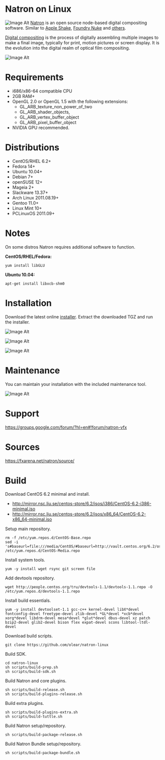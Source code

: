 Natron on Linux
===============
![Image Alt](https://github.com/olear/natron-linux/raw/master/misc/natron-screenshot-01.png)
[Natron](http://natron.inria.fr/) is an open source node-based digital compositing software. Similar to [Apple Shake](http://en.wikipedia.org/wiki/Apple_shake), [Foundry Nuke](http://en.wikipedia.org/wiki/Nuke_%28software%29) and [others](http://en.wikipedia.org/wiki/Category:Compositing_software).

[Digital compositing](http://en.wikipedia.org/wiki/Digital_compositing) is the process of digitally assembling multiple images to make a final image, typically for print, motion pictures or screen display. It is the evolution into the digital realm of optical film compositing.

![Image Alt](https://github.com/olear/natron-linux/raw/master/misc/natron-screenshot-02.png)

Requirements
============

 - i686/x86-64 compatible CPU
 - 2GB RAM+
 - OpenGL 2.0 or OpenGL 1.5 with the following extensions:
   - GL_ARB_texture_non_power_of_two
   - GL_ARB_shader_objects,
   - GL_ARB_vertex_buffer_object
   - GL_ARB_pixel_buffer_object
 - NVIDIA GPU recommended.


Distributions
=============

 - CentOS/RHEL 6.2+
 - Fedora 14+
 - Ubuntu 10.04+
 - Debian 7+
 - openSUSE 12+
 - Mageia 2+
 - Slackware 13.37+
 - Arch Linux 2011.08.19+
 - Gentoo 11.0+
 - Linux Mint 10+
 - PCLinuxOS 2011.09+

Notes
=====

On some distros Natron requires additional software to function.

**CentOS/RHEL/Fedora:**

```
yum install libGLU
```

**Ubuntu 10.04:**

```
apt-get install libxcb-shm0
```

Installation
============
Download the latest online [installer](https://fxarena.net/natron/Linux64/Natron-0.9-Online-Setup-Linux64.tgz). Extract the downloaded TGZ and run the installer.

![Image Alt](https://github.com/olear/natron-linux/raw/master/misc/natron-install-00.png)

![Image Alt](https://github.com/olear/natron-linux/raw/master/misc/natron-install-01.png)

![Image Alt](https://github.com/olear/natron-linux/raw/master/misc/natron-install-09.png)

Maintenance
===========

You can maintain your installation with the included maintenance tool.

![Image Alt](https://github.com/olear/natron-linux/raw/master/misc/natron-install-08.png)

Support
=======

https://groups.google.com/forum/?hl=en#!forum/natron-vfx

Sources
=======

https://fxarena.net/natron/source/

Build
=====

Download CentOS 6.2 minimal and install.

 * http://mirror.nsc.liu.se/centos-store/6.2/isos/i386/CentOS-6.2-i386-minimal.iso
 * http://mirror.nsc.liu.se/centos-store/6.2/isos/x86_64/CentOS-6.2-x86_64-minimal.iso

Setup main repository.

```
rm -f /etc/yum.repos.d/CentOS-Base.repo
sed -i 's#baseurl=file:///media/CentOS/#baseurl=http://vault.centos.org/6.2/os/$basearch/#;s/enabled=0/enabled=1/;s/gpgcheck=1/gpgcheck=0/;/file:/d' /etc/yum.repos.d/CentOS-Media.repo
```

Install system tools.

```
yum -y install wget rsync git screen file
```

Add devtools repository.

```
wget http://people.centos.org/tru/devtools-1.1/devtools-1.1.repo -O /etc/yum.repos.d/devtools-1.1.repo
```

Install build essentials.

```
yum -y install devtoolset-1.1 gcc-c++ kernel-devel libX*devel fontconfig-devel freetype-devel zlib-devel *GL*devel *xcb*devel xorg*devel libdrm-devel mesa*devel *glut*devel dbus-devel xz patch bzip2-devel glib2-devel bison flex expat-devel scons libtool-ltdl-devel
```

Download build scripts.

```
git clone https://github.com/olear/natron-linux
```

Build SDK.

```
cd natron-linux
sh scripts/build-prep.sh
sh scripts/build-sdk.sh
```

Build Natron and core plugins.

```
sh scripts/build-release.sh
sh scripts/build-plugins-release.sh
```

Build extra plugins.

```
sh scripts/build-plugins-extra.sh
sh scripts/build-tuttle.sh
```

Build Natron setup/repository.

```
sh scripts/build-package-release.sh
```

Build Natron Bundle setup/repository.

```
sh scripts/build-package-bundle.sh
```

